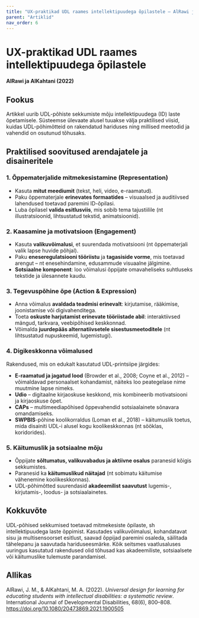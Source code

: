 ```yaml
---
title: "UX-praktikad UDL raames intellektipuudega õpilastele – AlRawi ja AlKahtani (2022)"
parent: "Artiklid"
nav_order: 6
---
```


# UX-praktikad UDL raames intellektipuudega õpilastele  
**AlRawi ja AlKahtani (2022)**

## Fookus

Artikkel uurib UDL-põhiste sekkumiste mõju intellektipuudega (ID) laste õpetamisele. Süsteemse ülevaate alusel tuuakse välja praktilised viisid, kuidas UDL-põhimõtteid on rakendatud hariduses ning millised meetodid ja vahendid on osutunud tõhusaks.

## Praktilised soovitused arendajatele ja disaineritele

### 1. Õppematerjalide mitmekesistamine (Representation)

- Kasuta **mitut meediumit** (tekst, heli, video, e-raamatud).
- Paku õppematerjale **erinevates formaatides** – visuaalsed ja auditiivsed lahendused toetavad paremini ID-õpilasi.
- Luba õpilasel **valida esitlusviis**, mis sobib tema tajustiilile (nt illustratsioonid, lihtsustatud tekstid, animatsioonid).

### 2. Kaasamine ja motivatsioon (Engagement)

- Kasuta **valikuvõimalusi**, et suurendada motivatsiooni (nt õppematerjali valik lapse huvide põhjal).
- Paku **eneseregulatsiooni tööriistu** ja **tagasiside vorme**, mis toetavad arengut – nt enesehindamine, edusammude visuaalne jälgimine.
- **Sotsiaalne komponent**: loo võimalusi õppijate omavaheliseks suhtluseks tekstide ja ülesannete kaudu.

### 3. Tegevuspõhine õpe (Action & Expression)

- Anna võimalus **avaldada teadmisi erinevalt**: kirjutamise, rääkimise, joonistamise või digivahenditega.
- Toeta **oskuste harjutamist erinevate tööriistade abil**: interaktiivsed mängud, tarkvara, veebipõhised keskkonnad.
- Võimalda **juurdepääs alternatiivsetele sisestusmeetoditele** (nt lihtsustatud nupuskeemid, lugemistugi).

### 4. Digikeskkonna võimalused

Rakendused, mis on edukalt kasutatud UDL-printsiipe järgides:
- **E-raamatud ja jagatud lood** (Browder et al., 2008; Coyne et al., 2012) – võimaldavad personaalset kohandamist, näiteks loo peategelase nime muutmine lapse nimeks.
- **Udio** – digitaalne kirjaoskuse keskkond, mis kombineerib motivatsiooni ja kirjaoskuse õpet.
- **CAPs** – multimeediapõhised õppevahendid sotsiaalainete sõnavara omandamiseks.
- **SWPBIS**-põhine koolikorraldus (Loman et al., 2018) – käitumuslik toetus, mida disainiti UDL-i alusel kogu koolikeskkonnas (nt sööklas, koridorides).

### 5. Käitumuslik ja sotsiaalne mõju

- Õppijate **sõltumatus, valikuvabadus ja aktiivne osalus** paranesid kõigis sekkumistes.
- Paranesid ka **käitumuslikud näitajad** (nt sobimatu käitumise vähenemine koolikeskkonnas).
- UDL-põhimõtted suurendasid **akadeemilist saavutust** lugemis-, kirjutamis-, loodus- ja sotsiaalainetes.

## Kokkuvõte

UDL-põhised sekkumised toetavad mitmekesiste õpilaste, sh intellektipuudega laste õppimist. Kasutades valikuvõimalusi, kohandatavat sisu ja multisensoorset esitlust, saavad õppijad paremini osaleda, säilitada tähelepanu ja saavutada hariduseesmärke. Kõik seitsmes vaatlusaluses uuringus kasutatud rakendused olid tõhusad kas akadeemiliste, sotsiaalsete või käitumuslike tulemuste parandamisel.

## Allikas

AlRawi, J. M., & AlKahtani, M. A. (2022). *Universal design for learning for educating students with intellectual disabilities: a systematic review*. International Journal of Developmental Disabilities, 68(6), 800–808. https://doi.org/10.1080/20473869.2021.1900505
